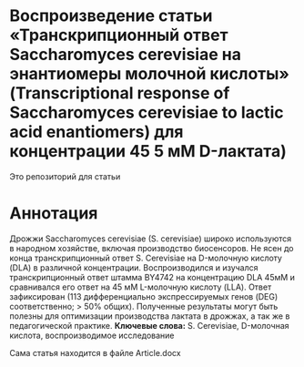 # Воспроизведение статьи «Транскрипционный ответ Saccharomyces cerevisiae на энантиомеры молочной кислоты» (Transcriptional response of Saccharomyces cerevisiae to lactic acid enantiomers) для концентрации 45 5 мМ D-лактата)
Это репозиторий для статьи
# Аннотация
Дрожжи Saccharomyces cerevisiae (S. cerevisiae) широко используются в народном хозяйстве, включая производство биосенсоров. Не ясен до конца транскрипционный ответ S. Cerevisiae на D-молочную кислоту (DLA) в различной концентрации. Воспроизводился и изучался транскрипционный ответ штамма BY4742 на концентрацию DLA 45мМ и сравнивался его ответ на 45 мМ L-молочную кислоту (LLA). Ответ зафиксирован (113 дифференциально экспрессируемых генов (DEG) соответственно; > 50% общих). Полученные результаты могут быть полезны для оптимизации производства лактата в дрожжах, а так же в педагогической практике.
**Ключевые слова:** S. Cerevisiae, D-молочная кислота, воспроизводимое исследование

Сама статья находится в файле Article.docx
